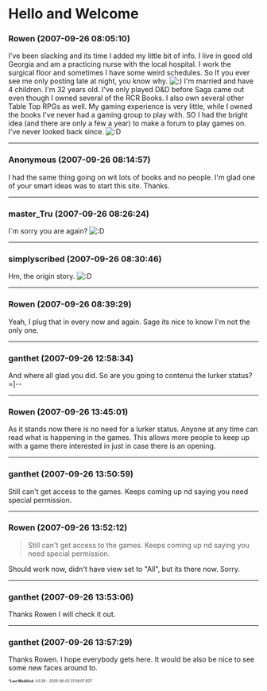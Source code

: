 # Hello and Welcome

### **Rowen** (2007-09-26 08:05:10)

I've been slacking and its time I added my little bit of info.
I live in good old Georgia and am a practicing nurse with the local hospital. I work the surgical floor and sometimes I have some weird schedules. So If you ever see me only posting late at night, you know why. <!-- s:) -->![:)](https://i.ibb.co/8LPNcWCM/icon-e-smile.gif)<!-- s:) -->
I'm married and have 4 children. I'm 32 years old. I've only played D&D before Saga came out even though I owned several of the RCR Books. I also own several other Table Top RPGs as well. My gaming experience is very little, while I owned the books I've never had a gaming group to play with.
SO I had the bright idea (and there are only a few a year) to make a forum to play games on. I've never looked back since. <!-- s:D -->![:D](https://i.ibb.co/MDcFvFDD/icon-e-biggrin.gif)<!-- s:D -->

---

### **Anonymous** (2007-09-26 08:14:57)

I had the same thing going on wit lots of books and no people. I'm glad one of your smart ideas was to start this site. Thanks.

---

### **master_Tru** (2007-09-26 08:26:24)

I`m sorry you are again? <!-- s:D -->![:D](https://i.ibb.co/MDcFvFDD/icon-e-biggrin.gif)<!-- s:D -->

---

### **simplyscribed** (2007-09-26 08:30:46)

Hm, the origin story. <!-- s:D -->![:D](https://i.ibb.co/MDcFvFDD/icon-e-biggrin.gif)<!-- s:D -->

---

### **Rowen** (2007-09-26 08:39:29)

Yeah, I plug that in every now and again. Sage its nice to know I'm not the only one.

---

### **ganthet** (2007-09-26 12:58:34)

And where all glad you did. So are you going to contenui the lurker status? =]--

---

### **Rowen** (2007-09-26 13:45:01)

As it stands now there is no need for a lurker status. Anyone at any time can read what is happening in the games. This allows more people to keep up with a game there interested in just in case there is an opening.

---

### **ganthet** (2007-09-26 13:50:59)

Still can't get access to the games. Keeps coming up nd saying you need special permission.

---

### **Rowen** (2007-09-26 13:52:12)

> Still can&#39;t get access to the games. Keeps coming up nd saying you need special permission.

Should work now, didn't have view set to "All", but its there now. Sorry.

---

### **ganthet** (2007-09-26 13:53:06)

Thanks Rowen I will check it out.

---

### **ganthet** (2007-09-26 13:57:29)

Thanks Rowen. I hope everybody gets here. It would be also be nice to see some new faces around to.



<span style="font-size: 0.5em;">***Last Modified**: 4.0.28 - *2025-06-02 21:38:07 EDT*</span>